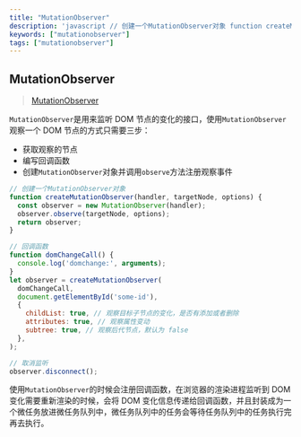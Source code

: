 ```yaml
---
title: "MutationObserver"
description: 'javascript // 创建一个MutationObserver对象 function createMutationObserver(handler, targetNode, options) {   const observer = new MutationObserver(handler);   observe'
keywords: ["mutationobserver"]
tags: ["mutationobserver"]
---
```


## MutationObserver

> [MutationObserver](https://developer.mozilla.org/en-US/docs/Web/API/MutationObserver)

`MutationObserver`是用来监听 DOM 节点的变化的接口，使用`MutationObserver`观察一个 DOM 节点的方式只需要三步：

- 获取观察的节点
- 编写回调函数
- 创建`MutationObserver`对象并调用`observe`方法注册观察事件

```javascript
// 创建一个MutationObserver对象
function createMutationObserver(handler, targetNode, options) {
  const observer = new MutationObserver(handler);
  observer.observe(targetNode, options);
  return observer;
}

// 回调函数
function domChangeCall() {
  console.log('domchange:', arguments);
}
let observer = createMutationObserver(
  domChangeCall,
  document.getElementById('some-id'),
  {
    childList: true, // 观察目标子节点的变化，是否有添加或者删除
    attributes: true, // 观察属性变动
    subtree: true, // 观察后代节点，默认为 false
  },
);

// 取消监听
observer.disconnect();
```

使用`MutationObserver`的时候会注册回调函数，在浏览器的渲染进程监听到 DOM 变化需要重新渲染的时候，会将 DOM 变化信息传递给回调函数，并且封装成为一个微任务放进微任务队列中，微任务队列中的任务会等待任务队列中的任务执行完再去执行。